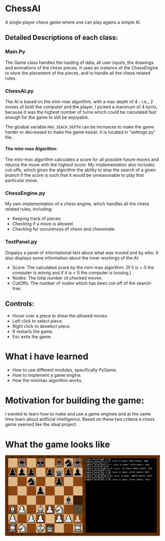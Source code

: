 # ChessAI
A single player chess game where one can play agains a simple AI.

## Detailed Descriptions of each class:
### Main.Py
The Game class handles the loading of data, all user inputs, the drawings and animations of the chess pieces.
It uses an instance of the ChessEngine to store the placement of the pieces, and to handle all the chess related rules.

### ChessAI.py
The AI is based on the mini-max algorithm, with a max depth of 4 - i.e., 2 moves of both the computer and the player. I picked a maximum of 4 turns, because it was the highest number of turns which could be calculated fast enough for the game to still be enjoyable.

The gloabal variable `MAX_SEACH_DEPTH` can be increaces to make the game harder or decreased to make the game easier. It is located in "settings.py" file.

#### The mini-max Algorithm:
The mini-max algorithm calculates a score for all possible future moves and returns the move with the highest score.
My implementation also includes cut-offs, which gives the algorithm the ability to stop the search of a given branch if the score is such that it would be unreasonable to play that particular move.

### ChessEngine.py
My own implementation of a chess engine, which handles all the chess related rules, including:
- Keeping track of pieces
- Checking if a move is allowed
- Checking for occurences of chess and chessmate.

### TextPanel.py
Dispalys a panel of informational text about what was moved and by who. It also displays some information about the inner workings of the AI:
- Score: The calculated score by the mini-max algorithm. (If it is > 0 the computer is winnig and if it is < 0 the computer is loosing.)
- Nodes: The total number of checked moves.
- CutOffs: The number of nodes which has been cut-off of the search-tree.

## Controls:
- Hover over a piece to show the allowed moves.
- Left click to select piece.
- Right click to deselect piece.
- R restarts the game.
- Esc exits the game.

# What i have learned
- How to use different modules, specifically PyGame.
- How to implement a game engine.
- How the minimax algorithm works.

# Motivation for building the game:
I wanted to learn how to make and use a game enginee and at the same time learn about artificial intelligence. Based on these two criteria a chess game seemed like the ideal project.

# What the game looks like
![Screenshot](Images/game_img.png)
